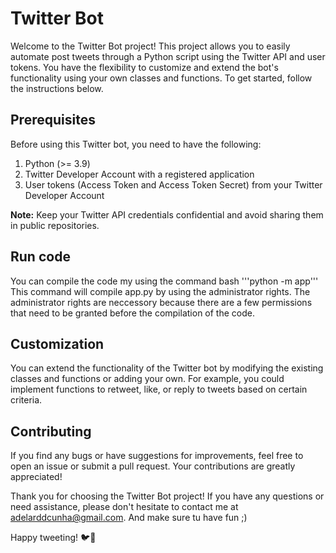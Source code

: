# Twitter Bot

Welcome to the Twitter Bot project! This project allows you to easily automate post tweets through a Python script using the Twitter API and user tokens. You have the flexibility to customize and extend the bot's functionality using your own classes and functions. To get started, follow the instructions below.


## Prerequisites

Before using this Twitter bot, you need to have the following:

1. Python (>= 3.9)
2. Twitter Developer Account with a registered application
3. User tokens (Access Token and Access Token Secret) from your Twitter Developer Account

**Note:** Keep your Twitter API credentials confidential and avoid sharing them in public repositories.

## Run code
You can compile the code my using the command 
bash
'''python -m app'''
This command will compile app.py by using the administrator rights. The administrator rights are neccessory because there are a few permissions that need to be granted before the compilation of the code. 


## Customization

You can extend the functionality of the Twitter bot by modifying the existing classes and functions or adding your own. For example, you could implement functions to retweet, like, or reply to tweets based on certain criteria.


## Contributing

If you find any bugs or have suggestions for improvements, feel free to open an issue or submit a pull request. Your contributions are greatly appreciated!


Thank you for choosing the Twitter Bot project! If you have any questions or need assistance, please don't hesitate to contact me at adelarddcunha@gmail.com. And make sure tu have fun ;)

Happy tweeting! 🐦🤖
